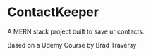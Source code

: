 # ContactKeeper
A MERN stack project built to save ur contacts.

Based on a Udemy Course by Brad Traversy
